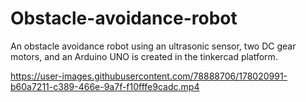 # Obstacle-avoidance-robot
An obstacle avoidance robot using an ultrasonic sensor, two DC gear motors, and an Arduino UNO is created in the tinkercad platform. 



https://user-images.githubusercontent.com/78888706/178020991-b60a7211-c389-466e-9a7f-f10fffe9cadc.mp4


